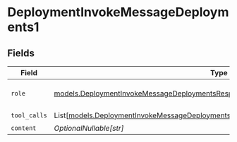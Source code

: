 # DeploymentInvokeMessageDeployments1


## Fields

| Field                                                                                                                                                                            | Type                                                                                                                                                                             | Required                                                                                                                                                                         | Description                                                                                                                                                                      |
| -------------------------------------------------------------------------------------------------------------------------------------------------------------------------------- | -------------------------------------------------------------------------------------------------------------------------------------------------------------------------------- | -------------------------------------------------------------------------------------------------------------------------------------------------------------------------------- | -------------------------------------------------------------------------------------------------------------------------------------------------------------------------------- |
| `role`                                                                                                                                                                           | [models.DeploymentInvokeMessageDeploymentsResponse200TextEventStreamResponseBodyRole](../models/deploymentinvokemessagedeploymentsresponse200texteventstreamresponsebodyrole.md) | :heavy_check_mark:                                                                                                                                                               | The role of the prompt message                                                                                                                                                   |
| `tool_calls`                                                                                                                                                                     | List[[models.DeploymentInvokeMessageDeploymentsToolCalls](../models/deploymentinvokemessagedeploymentstoolcalls.md)]                                                             | :heavy_check_mark:                                                                                                                                                               | N/A                                                                                                                                                                              |
| `content`                                                                                                                                                                        | *OptionalNullable[str]*                                                                                                                                                          | :heavy_minus_sign:                                                                                                                                                               | N/A                                                                                                                                                                              |